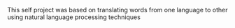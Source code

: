 This self project was based on translating words from one language to other using natural language processing techniques
